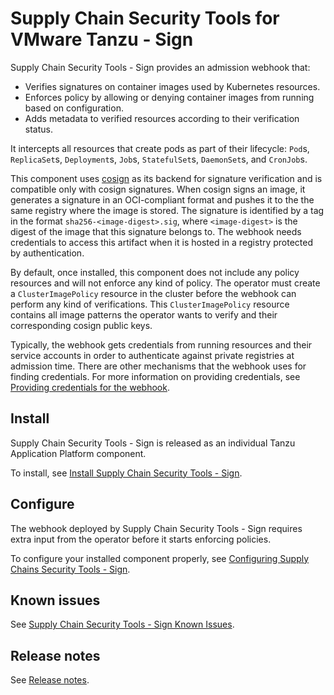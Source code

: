 # Supply Chain Security Tools for VMware Tanzu - Sign

Supply Chain Security Tools - Sign provides an admission webhook that:

- Verifies signatures on container images used by Kubernetes resources.
- Enforces policy by allowing or denying container images from running based
on configuration.
- Adds metadata to verified resources according to their verification status.

It intercepts all resources that create pods as part of their lifecycle: `Pod`s,
`ReplicaSet`s, `Deployment`s, `Job`s, `StatefulSet`s, `DaemonSet`s, and `CronJob`s.

This component uses [cosign](https://github.com/sigstore/cosign#cosign) as its
backend for signature verification and is compatible only with cosign signatures.
When cosign signs an image, it generates a signature in an OCI-compliant format
and pushes it to the the same registry where the image is stored. The signature is
identified by a tag in the format `sha256-<image-digest>.sig`, where `<image-digest>`
is the digest of the image that this signature belongs to. The webhook needs
credentials to access this artifact when it is hosted in a registry protected by
authentication.

By default, once installed, this component does not include any policy resources
and will not enforce any kind of policy.
The operator must create a `ClusterImagePolicy` resource in the cluster before
the webhook can perform any kind of verifications. This `ClusterImagePolicy`
resource contains all image patterns the operator wants to verify and their
corresponding cosign public keys.

Typically, the webhook gets credentials from running resources and their service
accounts in order to authenticate against private registries at admission time.
There are other mechanisms that the webhook uses for finding credentials.
For more information on providing credentials, see
[Providing credentials for the webhook](configuring.md#providing-credentials-package).

## Install

Supply Chain Security Tools - Sign is released as an individual Tanzu Application
Platform component.

To install, see [Install Supply Chain Security Tools - Sign](../install-components.md#install-scst-sign).

## Configure

The webhook deployed by Supply Chain Security Tools - Sign requires extra input
from the operator before it starts enforcing policies.

To configure your installed component properly, see
[Configuring Supply Chains Security Tools - Sign](configuring.md).

## Known issues

See [Supply Chain Security Tools - Sign Known Issues](known_issues.md).

## Release notes

See [Release notes](../release-notes.md).
